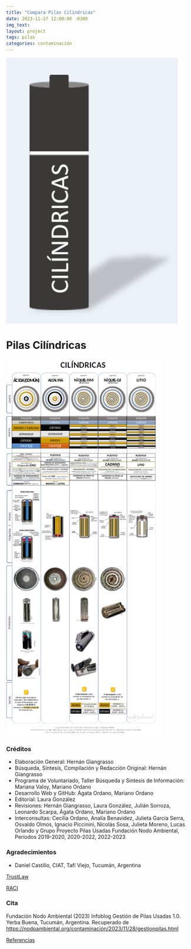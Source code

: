 ```yaml
---
title: "Compara Pilas Cilíndricas"
date: 2023-11-27 12:00:00 -0300
img_text: 
layout: project
tags: pilas
categories: contaminación
---
```


![pilacilindro](/assets/images/post/06pilacilindro.png)

<!--section-->

# Pilas Cilíndricas

![comppc](/assets/images/post/06comparapilacilindro.png)


### Créditos  

- Elaboración General: Hernán Giangrasso
- Búsqueda, Síntesis, Compilación y Redacción Original: Hernán Giangrasso
- Programa de Voluntariado, Taller Búsqueda y Síntesis de Información: Mariana Valoy, Mariano Ordano
- Desarrollo Web y GitHub: Ágata Ordano, Mariano Ordano
- Editorial: Laura González
- Revisiones: Hernán Giangrasso, Laura González, Julián Sorroza, Leonardo Scarpa, Ágata Ordano, Mariano Ordano
- Interconsultas: Cecilia Ordano, Analía Benavidez, Julieta García Serra, Osvaldo Olmos, Ignacio Piccinini, Nicolás Sosa, Julieta Moreno, Lucas Orlando y Grupo Proyecto Pilas Usadas Fundación Nodo Ambiental, Períodos 2019-2020, 2020-2022, 2022-2023

### Agradecimientos  

- Daniel Castillo, CIAT, Tafí Viejo, Tucumán, Argentina

<a class="button is-link is-light" href="https://www.trust.org/trustlaw/">TrustLaw</a>  

<a class="button is-link is-light" href="https://raci.org.ar/">RACI</a> 


### Cita  

Fundación Nodo Ambiental (2023) Infoblog Gestión de Pilas Usadas 1.0. Yerba Buena, Tucumán, Argentina. Recuperado de <https://nodoambiental.org/contaminación/2023/11/28/gestionpilas.html>



<a class="button is-link is-light" href="https://nodoambiental.org/contaminación/2023/11/01/referencias.html">Referencias</a>  
 

